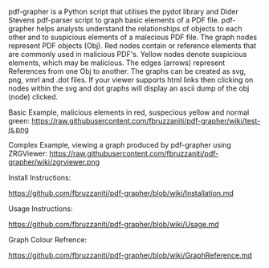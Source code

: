 pdf-grapher is a Python script that utilises the pydot library and Dider Stevens pdf-parser script to graph basic elements of a PDF file. pdf-grapher helps analysts understand the relationships of objects to each other and to suspicious elements of a malecious PDF file. The graph nodes represent PDF objects (Obj). Red nodes contain or reference elements that are commonly used in malicious PDF's. Yellow nodes denote suspicious elements, which may be malicious. The edges (arrows) represent References from one Obj to another. The graphs can be created as svg, png, vmrl and .dot files. If your viewer supports html links then clicking on nodes within the svg and dot graphs will display an ascii dump of the obj (node) clicked.

Basic Example, malicious elements in red, suspecious yellow and normal green:
https://raw.githubusercontent.com/fbruzzaniti/pdf-grapher/wiki/test-js.png

Complex Example, viewing a graph produced by pdf-grapher using ZRGViewer:
https://raw.githubusercontent.com/fbruzzaniti/pdf-grapher/wiki/zgrviewer.png

Install Instructions:

https://github.com/fbruzzaniti/pdf-grapher/blob/wiki/Installation.md

Usage Instructions:

https://github.com/fbruzzaniti/pdf-grapher/blob/wiki/Usage.md

Graph Colour Refrence:

https://github.com/fbruzzaniti/pdf-grapher/blob/wiki/GraphReference.md


